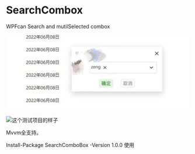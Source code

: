 # SearchCombox
WPFcan Search and mutilSelected combox

![我的项目中使用的样子](https://github.com/292390450/SearchCombox/blob/main/SearchComboBox/SearchComboBoxTest/Images/1.jpg)


![这个测试项目的样子](https://github.com/292390450/SearchCombox/blob/main/SearchComboBox/SearchComboBoxTest/Images/2.jpg)

Mvvm全支持。

  Install-Package SearchComboBox -Version 1.0.0 使用

